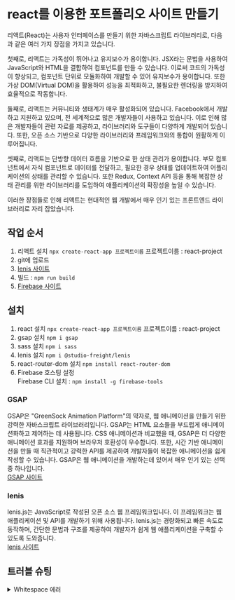 # react를 이용한 포트폴리오 사이트 만들기
리액트(React)는 사용자 인터페이스를 만들기 위한 자바스크립트 라이브러리로, 다음과 같은 여러 가지 장점을 가지고 있습니다.   

첫째로, 리액트는 가독성이 뛰어나고 유지보수가 용이합니다. JSX라는 문법을 사용하여 JavaScript와 HTML을 결합하여 컴포넌트를 만들 수 있습니다. 이로써 코드의 가독성이 향상되고, 컴포넌트 단위로 모듈화하여 개발할 수 있어 유지보수가 용이합니다. 또한 가상 DOM(Virtual DOM)을 활용하여 성능을 최적화하고, 불필요한 렌더링을 방지하여 효율적으로 작동합니다.   

둘째로, 리액트는 커뮤니티와 생태계가 매우 활성화되어 있습니다. Facebook에서 개발하고 지원하고 있으며, 전 세계적으로 많은 개발자들이 사용하고 있습니다. 이로 인해 많은 개발자들이 관련 자료를 제공하고, 라이브러리와 도구들이 다양하게 개발되어 있습니다. 또한, 오픈 소스 기반으로 다양한 라이브러리와 프레임워크와의 통합이 원활하게 이루어집니다.   

셋째로, 리액트는 단방향 데이터 흐름을 기반으로 한 상태 관리가 용이합니다. 부모 컴포넌트에서 자식 컴포넌트로 데이터를 전달하고, 필요한 경우 상태를 업데이트하여 어플리케이션의 상태를 관리할 수 있습니다. 또한 Redux, Context API 등을 통해 복잡한 상태 관리를 위한 라이브러리를 도입하여 애플리케이션의 확장성을 높일 수 있습니다.

이러한 장점들로 인해 리액트는 현대적인 웹 개발에서 매우 인기 있는 프론트엔드 라이브러리로 자리 잡았습니다.
   

## 작업 순서
1. 리액트 설치 `npx create-react-app 프로젝트이름` 프로젝트이름 : react-project
2. git에 업로드
3. [lenis 사이트](https://lenis.studiofreight.com/)
4. 빌드 : `npm run build`
5. [Firebase 사이트](https://firebase.google.com/?hl=ko)

## 설치
1. react 설치 `npx create-react-app 프로젝트이름` 프로젝트이름 : react-project
2. gsap 설치 `npm i gsap`
3. sass 설치 `npm i sass`
4. lenis 설치 `npm i @studio-freight/lenis`
5. react-router-dom 설치 `npm install react-router-dom`
6. Firebase 호스팅 설정   
   Firebase CLI 설치 : `npm install -g firebase-tools`

### GSAP
GSAP은 "GreenSock Animation Platform"의 약자로, 웹 애니메이션을 만들기 위한 강력한 자바스크립트 라이브러리입니다. GSAP는 HTML 요소들을 부드럽게 애니메이션화하고 제어하는 데 사용됩니다. CSS 애니메이션과 비교했을 때, GSAP은 더 다양한 애니메이션 효과를 지원하며 브라우저 호환성이 우수합니다. 또한, 시간 기반 애니메이션을 만들 때 직관적이고 강력한 API를 제공하여 개발자들이 복잡한 애니메이션을 쉽게 작성할 수 있습니다. GSAP은 웹 애니메이션을 개발하는데 있어서 매우 인기 있는 선택 중 하나입니다.   
[GSAP 사이트](https://gsap.com/)   
### lenis
lenis.js는 JavaScript로 작성된 오픈 소스 웹 프레임워크입니다. 이 프레임워크는 웹 애플리케이션 및 API를 개발하기 위해 사용됩니다. lenis.js는 경량화되고 빠른 속도로 동작하며, 간단한 문법과 구조를 제공하여 개발자가 쉽게 웹 애플리케이션을 구축할 수 있도록 도와줍니다.   
[lenis 사이트](https://lenis.studiofreight.com/)

## 트러블 슈팅
<details>
<summary>Whitespace 에러</summary>
유닉스 시스템에서는 한 줄의 끝이 LF(Line Feed)로 이루어지는 반면,   
윈도우에서는 줄 하나가 CR(Carriage Return)와 LF(Line Feed), 즉 CRLF로 이루어지는데   
Git이 이 둘 중 어느 쪽을 선택할지 혼란와 뜨는 에러   

해결방법   
`git config --global core.autocrlf true // 시스템 전체에 적용`   
`git config core.autocrlf true // 해당 프로젝트에만 적용`   
</details>

